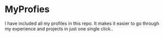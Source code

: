 # MyProfies
I  have included all my  profiles in this repo. It makes it easier to go through my experience and projects in just one single click..
